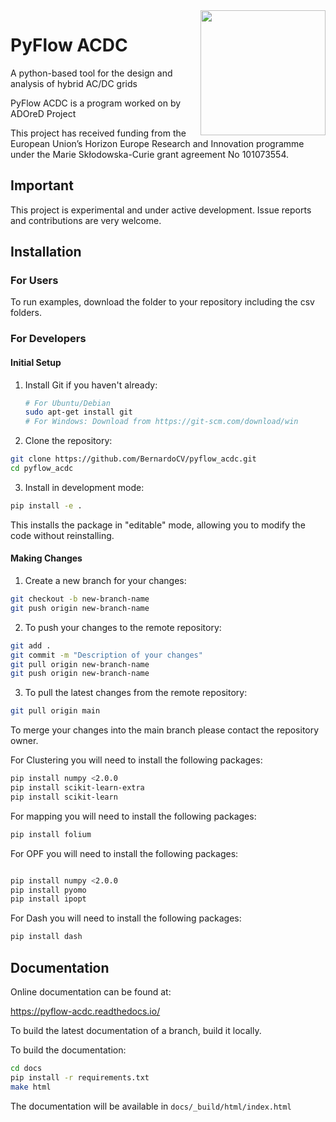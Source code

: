 <img src="docs/images/logo_dark.svg" align="right" width="200px">

# PyFlow ACDC
A python-based tool for the design and analysis of hybrid AC/DC grids


PyFlow ACDC is a program worked on by ADOreD Project 

This project has received funding from the European Union’s  Horizon Europe 
Research and Innovation programme under the Marie Skłodowska-Curie grant 
agreement No 101073554.

## Important

This project is experimental and under active development. Issue reports and contributions are very welcome.

## Installation

### For Users
To run examples, download the folder to your repository including the csv folders.

### For Developers
#### Initial Setup
1. Install Git if you haven't already:
   ```bash
   # For Ubuntu/Debian
   sudo apt-get install git
   # For Windows: Download from https://git-scm.com/download/win
   ```

2. Clone the repository:
```bash
git clone https://github.com/BernardoCV/pyflow_acdc.git
cd pyflow_acdc
```

3. Install in development mode:
```bash
pip install -e .
```
This installs the package in "editable" mode, allowing you to modify the code without reinstalling.

#### Making Changes

1. Create a new branch for your changes:
```bash
git checkout -b new-branch-name
git push origin new-branch-name
```

2. To push your changes to the remote repository:
```bash
git add .
git commit -m "Description of your changes"
git pull origin new-branch-name
git push origin new-branch-name
```

3. To pull the latest changes from the remote repository:
```bash
git pull origin main
```

To merge your changes into the main branch please contact the repository owner.

For Clustering you will need to install the following packages:
```bash
pip install numpy <2.0.0
pip install scikit-learn-extra
pip install scikit-learn
```
For mapping you will need to install the following packages:
```bash
pip install folium
```

For OPF you will need to install the following packages:
```bash

pip install numpy <2.0.0
pip install pyomo
pip install ipopt

```

For Dash you will need to install the following packages:
```bash
pip install dash

```


## Documentation
Online documentation can be found at:

https://pyflow-acdc.readthedocs.io/

To build the latest documentation of a branch, build it locally.

To build the documentation:
```bash
cd docs
pip install -r requirements.txt
make html
```

The documentation will be available in `docs/_build/html/index.html`
